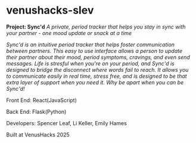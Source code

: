# venushacks-slev

**Project: Sync'd**
*A private, period tracker that helps you stay in sync with your partner - one mood update or snack at a time*

*Sync'd is an intuitive period tracker that helps foster communication between partners. This easy to use interface allows a person 
to update their partner about their mood, period symptoms, cravings, and even send messages. Life is stresful when you're on your
period, and Sync'd is designed to bridge the disconnect where words fail to reach. It allows you to communicate easily in real
time, stress free, and is designed to be that extra layer of support when you need it. Why be apart when you can be Sync'd!*

Front End: React(JavaScript)

Back End: Flask(Python)

Developers: Spencer Leaf, Li Keller, Emily Hames

Built at VenusHacks 2025
